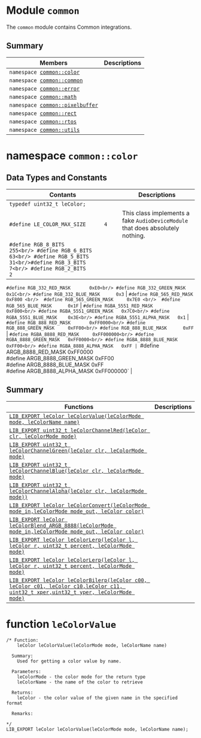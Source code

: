 
# Module <!-- group --> `common`

The `common` module contains Common integrations.

## Summary

 Members                        | Descriptions                                
--------------------------------|---------------------------------------------
`namespace `[`common::color`](#namespacescy_1_1wrtc)    |  
`namespace `[`common::common`](#namespacescy_1_1wrtc)    | 
`namespace `[`common::error`](#namespacescy_1_1wrtc)    | 
`namespace `[`common::math`](#namespacescy_1_1wrtc)    | 
`namespace `[`common::pixelbuffer`](#namespacescy_1_1wrtc)    | 
`namespace `[`common::rect`](#namespacescy_1_1wrtc)    | 
`namespace `[`common::rtos`](#namespacescy_1_1wrtc)    | 
`namespace `[`common::utils`](#namespacescy_1_1wrtc)    | 

# namespace `common::color` 



## Data Types and Constants

 Contants                        | Descriptions                                
--------------------------------|---------------------------------------------
`typedef uint32_t leColor;`    | 
`#define LE_COLOR_MAX_SIZE      4`  | This class implements a fake `AudioDeviceModule` that does absolutely nothing.
`#define RGB_8_BITS             255<br/> #define RGB_6_BITS             63<br/> #define RGB_5_BITS             31<br/>#define RGB_3_BITS             7<br/> #define RGB_2_BITS             2`    | 
`#define RGB_332_RED_MASK       0xE0<br/>
 #define RGB_332_GREEN_MASK     0x1C<br/>
 #define RGB_332_BLUE_MASK      0x3`   | 
`#define RGB_565_RED_MASK       0xF800 <br/> 
 #define RGB_565_GREEN_MASK     0x7E0 <br/> 
 #define RGB_565_BLUE_MASK      0x1F` |
`#define RGBA_5551_RED_MASK     0xF800<br/>
 #define RGBA_5551_GREEN_MASK   0x7C0<br/>
 #define RGBA_5551_BLUE_MASK    0x3E<br/>
 #define RGBA_5551_ALPHA_MASK   0x1` |
`#define RGB_888_RED_MASK       0xFF0000<br/>
 #define RGB_888_GREEN_MASK     0xFF00<br/>
 #define RGB_888_BLUE_MASK      0xFF` |
`#define RGBA_8888_RED_MASK     0xFF000000<br/>
 #define RGBA_8888_GREEN_MASK   0xFF0000<br/>
 #define RGBA_8888_BLUE_MASK    0xFF00<br/>
 #define RGBA_8888_ALPHA_MASK   0xFF |
`#define ARGB_8888_RED_MASK     0xFF0000<br/>
 #define ARGB_8888_GREEN_MASK   0xFF00<br/>
 #define ARGB_8888_BLUE_MASK    0xFF<br/>
 #define ARGB_8888_ALPHA_MASK   0xFF000000` |
 
## Summary

 Functions                        | Descriptions                                
--------------------------------|---------------------------------------------
[`LIB_EXPORT leColor leColorValue(leColorMode mode, leColorName name)`](#leColorValue)    | 
[`LIB_EXPORT uint32_t leColorChannelRed(leColor clr, leColorMode mode)`](#leColorChannelRed)    | 
[`LIB_EXPORT uint32_t leColorChannelGreen(leColor clr, leColorMode mode)`](#leColorChannelGreen)    | 
[`LIB_EXPORT uint32_t leColorChannelBlue(leColor clr, leColorMode mode)`](#leColorChannelBlue)    | 
[`LIB_EXPORT uint32_t leColorChannelAlpha(leColor clr, leColorMode mode))`](#leColorChannelAlpha)    | 
[`LIB_EXPORT leColor leColorConvert(leColorMode mode_in,leColorMode mode_out, leColor color)`](#leColorConvert)    | 
[`LIB_EXPORT leColor leColorBlend_ARGB_8888(leColorMode mode_in,leColorMode mode_out, leColor color)`](#leColorBlend_ARGB_8888)    | 
[`LIB_EXPORT leColor leColorLerp(leColor l, leColor r, uint32_t percent, leColorMode mode)`](#leColorLerp)    | 
[`LIB_EXPORT leColor leColorLerp(leColor l, leColor r, uint32_t percent, leColorMode mode)`](#leColorLerp)    | 
[`LIB_EXPORT leColor leColorBilerp(leColor c00, leColor c01, leColor c10,leColor c11, uint32_t xper,uint32_t yper, leColorMode mode)`](#leColorBilerp)    |

# function `leColorValue` 

```
/* Function:
    leColor leColorValue(leColorMode mode, leColorName name)

  Summary:
    Used for getting a color value by name.

  Parameters:
    leColorMode - the color mode for the return type
    leColorName - the name of the color to retrieve
    
  Returns:
    leColor - the color value of the given name in the specified format
    
  Remarks:
    
*/
LIB_EXPORT leColor leColorValue(leColorMode mode, leColorName name);
```  





